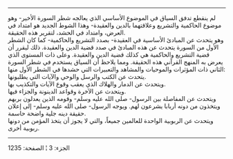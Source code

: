 ------------------------------------------------------------------------

لم ينقطع تدفق السياق في الموضوع الأساسي الذي يعالجه شطر السورة الأخير-
وهو موضوع الحاكمية والتشريع وعلاقتهما بالدين والعقيدة- وهذا الشوط الجديد
هو امتداد في العرض، وامتداد في الحشد، لتقرير هذه الحقيقة.  
وهو يتحدث عن المبادئ الأساسية في العقيدة- بصدد التشريع والحاكمية- كما
كان الشطر الأول من السورة يتحدث عن هذه المبادئ في صدد قضية الدين
والعقيدة. ذلك ليقرر أن قضية التشريع والحاكمية هي كذلك قضية الدين
والعقيدة. وعلى ذات المستوى الذي يعرض به المنهج القرآني هذه الحقيقة. ومما
يلاحظ أن السياق يستخدم في شطر السورة الثاني ذات المؤثرات والموحيات
والمشاهد والتعبيرات التي حشدها في الشطر الأول منها:  
يتحدث عن الكتب والرسل والوحي والآيات التي يطلبونها.  
ويتحدث عن الدمار والهلاك الذي يعقب وقوع الآيات والتكذيب بها.  
ويتحدث عن الآخرة وقواعد الدينونة والجزاء فيها.  
ويتحدث عن المفاصلة بين الرسول- صلى الله عليه وسلم- وقومه الذين يعدلون
بربهم ويتخذون من دونه أربابا يشرعون لهم. ويوجه الرسول- صلى الله عليه
وسلم- إلى إعلان حقيقة دينه جلية واضحة حاسمة.  
ويتحدث عن الربوبية الواحدة للعالمين جميعاً، والتي لا يجوز أن يتخذ المؤمن
من دونها ربوبية أخرى.

------------------------------------------------------------------------

الجزء: 3 ¦ الصفحة: 1235
